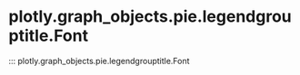 # plotly.graph_objects.pie.legendgrouptitle.Font

::: plotly.graph_objects.pie.legendgrouptitle.Font
